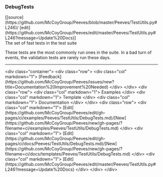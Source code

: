 ### <a id="Peeves.TestUtils.DebugTests">DebugTests</a> 
<div class="docs-source-link" markdown="1">
[[source](https://github.com/McCoyGroup/Peeves/blob/master/Peeves/TestUtils.py#L246)/
[edit](https://github.com/McCoyGroup/Peeves/edit/master/Peeves/TestUtils.py#L246?message=Update%20Docs)]
</div>
The set of fast tests in the test suite

<div markdown="1" class="alert alert-danger">

These tests are the most commonly run ones in the suite. 
In a bad turn of events, the validation tests are rarely run these days.

</div>










---


<div markdown="1" class="text-muted">
&lt;div class="container"&gt;
  &lt;div class="row"&gt;
   &lt;div class="col" markdown="1"&gt;
[Feedback](https://github.com/McCoyGroup/Peeves/issues/new?title=Documentation%20Improvement%20Needed)   
&lt;/div&gt;
&lt;/div&gt;
  &lt;div class="row"&gt;
   &lt;div class="col" markdown="1"&gt;
Examples   
&lt;/div&gt;
   &lt;div class="col" markdown="1"&gt;
Template   
&lt;/div&gt;
   &lt;div class="col" markdown="1"&gt;
Documentation   
&lt;/div&gt;
&lt;/div&gt;
  &lt;div class="row"&gt;
   &lt;div class="col" markdown="1"&gt;
[Edit](https://github.com/McCoyGroup/Peeves/edit/gh-pages/ci/examples/Peeves/TestUtils/DebugTests.md)/[New](https://github.com/McCoyGroup/Peeves/new/gh-pages/?filename=ci/examples/Peeves/TestUtils/DebugTests.md)   
&lt;/div&gt;
   &lt;div class="col" markdown="1"&gt;
[Edit](https://github.com/McCoyGroup/Peeves/edit/gh-pages/ci/docs/Peeves/TestUtils/DebugTests.md)/[New](https://github.com/McCoyGroup/Peeves/new/gh-pages/?filename=ci/docs/templates/Peeves/TestUtils/DebugTests.md)   
&lt;/div&gt;
   &lt;div class="col" markdown="1"&gt;
[Edit](https://github.com/McCoyGroup/Peeves/edit/master/Peeves/TestUtils.py#L246?message=Update%20Docs)   
&lt;/div&gt;
&lt;/div&gt;
&lt;/div&gt;
</div>